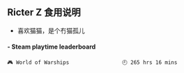 ## Ricter Z 食用说明
- 喜欢猫猫，是个冇猫孤儿

<!-- steam-box start -->
#### - Steam playtime leaderboard
```text
🎮 World of Warships                 🕘 265 hrs 16 mins
```
<!-- Powered by https://github.com/YouEclipse/steam-box . -->
<!-- steam-box end -->
